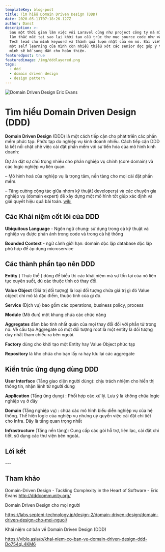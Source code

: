 ```yaml
---
templateKey: blog-post
title: Tìm hiểu Domain Driven Design (DDD)
date: 2020-05-11T07:18:26.127Z
author: Danst
description: >-
  Sau một thời gian làm việc với Laravel cũng như project công ty mà mình đang
  làm thắc mắc tại sao lại khởi tạo cấu trúc thư mục source code như vậy? Anh
  Tech lead cho mình keyword và thành quả lượm nhặt của em nó. Bài viết này là
  một self learning của mình còn nhiều thiếu xót các senior đọc góp ý thêm nha
  mình sẽ bổ sung dần cho hoàn thiện.
featuredpost: true
featuredimage: /img/dddlayered.png
tags:
  - ddd
  - domain driven design
  - design pattern
---
```

![Domain Driven Design Eric Evans](/img/domain_driven_design-ericevans.jpg "Domain Driven Design Eric Evans")

# Tìm hiểu Domain Driven Design (DDD)

**Domain Driven Design** (DDD) là một cách tiếp cận cho phát triển các phần mềm phức tạp. Phức tạp do nghiệp vụ kinh doanh nhiều. Cách tiếp cận DDD là kết nối chặt chẽ việc cài đặt phần mềm vơi sự tiến hóa của mô hình kinh doanh:

Dự án đặt sự chú trọng nhiều cho phần nghiệp vụ chính (core domain) và các logic nghiệp vụ liên quan.

– Mô hình hoá của nghiệp vụ là trọng tâm, nền tảng cho mọi cài đặt phần mềm.

– Tăng cường cộng tác giữa nhóm kỹ thuật( developers) và các chuyên gia nghiệp vụ (domain expert) để xây dựng một mô hình tốt giúp xác định và giải quyết hiệu quả bài toán. [wiki](https://en.wikipedia.org/wiki/Domain-driven_design)



## Các Khái niệm cốt lõi của DDD

**Ubiquitous Language** - Ngôn ngữ chung: sử dụng trong cả kỹ thuật và nghiệp vụ được phản ánh trong code và trong cả hệ thống

**Bounded Context** - ngữ cảnh giới hạn: domain độc lập database độc lập phù hợp để áp dụng microservice

## Các thành phần tạo nên DDD

**Entity** ( Thực thể ) dùng để biểu thị các khái niệm mà sự tồn tại của nó liên tục xuyên suốt, dù các thuộc tính có thay đổi.

**Value Object** (Giá trị đối tượng) là loại đối tượng chứa giá trị gì đó Value object chỉ mô tả đặc điểm, thuộc tính của gì đó.

**Service** (Dịch vụ) bao gồm các operations, business policy, process

**Module** (Mô đun) một khung chứa các chức năng

**Aggregates** đảm bảo tính nhất quán của mọi thay đổi đối với phần tử trong nó. Về cấu tạo Aggregate có một đối tượng root là một entity là đối tượng duy nhất tham chiếu ra bên ngoài.

**Factory** dùng cho khởi tạo một Entity hay Value Object phức tạp

**Repository** là kho chứa cho bạn lấy ra hay lưu lại các aggregate



## Kiến trúc ứng dụng dùng DDD

**User Interface** (Tầng giao diện người dùng): chịu trách nhiệm cho hiển thị thông tin, nhận lệnh từ người dùng

**Application** (Tầng ứng dụng) : Phối hợp các xử lý. Lưu ý là không chứa logic nghiệp vụ ở đây

**Domain** (Tầng nghiệp vụ) : chứa các mô hình biểu diễn nghiệp vụ của hệ thống. Thể hiện logic của nghiệp vụ nhưng uỷ quyền việc cài đặt chi tiết cho Infra. Đây là tầng quan trọng nhất

**Infrastructure** (Tầng nền tảng): Cung cấp các gói hỗ trợ, liên lạc, cài đặt chi tiết, sử dụng các thư viện bên ngoài..

## Lời kết



\---

## Tham khảo

Domain-Driven Design - Tackling Complexity in the Heart of Software - Eric Evans <http://dddcommunity.org/>

Domain Driven Design cho mọi người

<https://labs.septeni-technology.jp/design-2/domain-driven-design/domain-driven-design-cho-moi-nguoi/>

Khái niệm cơ bản về Domain Driven Design (DDD)

<https://viblo.asia/p/khai-niem-co-ban-ve-domain-driven-design-ddd-Do754qL4KM6>
